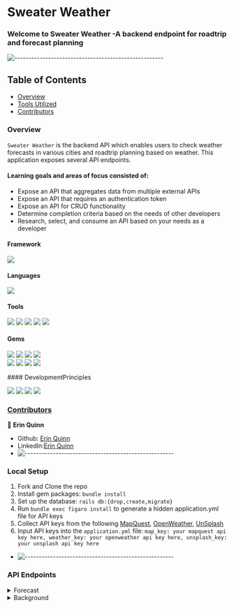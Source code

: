 # Sweater Weather

### Welcome to Sweater Weather -A backend endpoint for roadtrip and forecast planning

![-----------------------------------------------------](https://raw.githubusercontent.com/andreasbm/readme/master/assets/lines/rainbow.png)

## Table of Contents

- [Overview](#overview)
- [Tools Utilized](#framework)
- [Contributors](#contributors)

### Overview

`Sweater Weather` is the backend API which enables users to check weather forecasts in various cities and roadtrip planning based on weather. This application exposes several API endpoints.

#### Learning goals and areas of focus consisted of:

- Expose an API that aggregates data from multiple external APIs
- Expose an API that requires an authentication token
- Expose an API for CRUD functionality
- Determine completion criteria based on the needs of other developers
- Research, select, and consume an API based on your needs as a developer

#### Framework
<p>
  <img src="https://img.shields.io/badge/Ruby%20On%20Rails-b81818.svg?&style=flat&logo=rubyonrails&logoColor=white" />
</p>

#### Languages
<p>
  <img src="https://img.shields.io/badge/Ruby-CC0000.svg?&style=flaste&logo=ruby&logoColor=white" />
</p>

#### Tools
<p>
  <img src="https://img.shields.io/badge/Atom-66595C.svg?&style=flaste&logo=atom&logoColor=white" />  
  <img src="https://img.shields.io/badge/Git-F05032.svg?&style=flaste&logo=git&logoColor=white" />
  <img src="https://img.shields.io/badge/GitHub-181717.svg?&style=flaste&logo=github&logoColor=white" />
  <img src="https://img.shields.io/badge/Postman-FF6E4F.svg?&style=flat&logo=postman&logoColor=white" />
  <img src="https://img.shields.io/badge/PostgreSQL-4169E1.svg?&style=flaste&logo=postgresql&logoColor=white" />
</p>

#### Gems
<p>
  <img src="https://img.shields.io/badge/rspec-b81818.svg?&style=flaste&logo=rubygems&logoColor=white" />
  <img src="https://img.shields.io/badge/pry-b81818.svg?&style=flaste&logo=rubygems&logoColor=white" />   
  <img src="https://img.shields.io/badge/simplecov-b81818.svg?&style=flaste&logo=rubygems&logoColor=white" />  
  <img src="https://img.shields.io/badge/shoulda--matchers-b81818.svg?&style=flaste&logo=rubygems&logoColor=white" />
  </br>
  <img src="https://img.shields.io/badge/bcrypt-b81818.svg?&style=flaste&logo=rubygems&logoColor=white" />  
  <img src="https://img.shields.io/badge/figaro-b81818.svg?&style=flaste&logo=rubygems&logoColor=white" />  
  <img src="https://img.shields.io/badge/faraday-b81818.svg?&style=flaste&logo=rubygems&logoColor=white" />
  <img src="https://img.shields.io/badge/webmock-b81818.svg?&style=flaste&logo=rubygems&logoColor=white" />  
</p>
#### DevelopmentPrinciples
<p>
  <img src="https://img.shields.io/badge/OOP-b81818.svg?&style=flaste&logo=OOP&logoColor=white" />
  <img src="https://img.shields.io/badge/TDD-b87818.svg?&style=flaste&logo=TDD&logoColor=white" />
  <img src="https://img.shields.io/badge/MVC-b8b018.svg?&style=flaste&logo=MVC&logoColor=white" />
  <img src="https://img.shields.io/badge/REST-33b818.svg?&style=flaste&logo=REST&logoColor=white" />  
</p>

### <ins>Contributors</ins>

👤  **Erin Quinn**
- Github: [Erin Quinn](https://github.com/equinn125)
- LinkedIn:[Erin Quinn](https://www.linkedin.com/in/erin-quinn-a53a8b172/)
- ![-----------------------------------------------------](https://raw.githubusercontent.com/andreasbm/readme/master/assets/lines/rainbow.png)

### Local Setup

1. Fork and Clone the repo
2. Install gem packages: `bundle install`
3. Set up the database: `rails db:{drop,create,migrate}`
4. Run `bundle exec figaro install` to generate a hidden application.yml file for API keys
5. Collect API keys from the following [MapQuest](https://developer.mapquest.com/documentation/), [OpenWeather](https://openweathermap.org/api), [UnSplash](https://unsplash.com/documentation#creating-a-developer-account)
6. Input API keys into the `application.yml` file: `map_key: your mapquest api key here, weather_key: your openweather api key here, unsplash_key: your unsplash api key here`
- ![-----------------------------------------------------](https://raw.githubusercontent.com/andreasbm/readme/master/assets/lines/rainbow.png)

### API Endpoints

<details>
  <summary>Forecast</summary>
  
  * Method: GET
 
  * Endpoint: api/v1/forecast?location=denver
  
 
```
 {
  "data": {
    "id": null,
    "type": "forecast",
    "attributes": {
      "current_weather": {
        "datetime": "2020-09-30 13:27:03 -0600",
        "temperature": 79.4,
        etc
      },
      "daily_weather": [
        {
          "date": "2020-10-01",
          "sunrise": "2020-10-01 06:10:43 -0600",
          etc
        },
        {...} etc
      ],
      "hourly_weather": [
        {
          "time": "14:00:00",
          "conditions": "cloudy with a chance of meatballs",
          etc
        },
        {...} etc
      ]
    }
  }
}

```
</details>

<details>
  <summary>Background</summary>
  
  * Method: GET
 
  * Endpoint: /api/v1/backgrounds?location=denver,co
  
 
```
{
    "data": {
        "id": null,
        "type": "image",
        "attributes": {
            "description": "8pm curfew was lifted.",
            "image_url": "https://images.unsplash.com/photo-1634507307973-9df1b23f5701?crop=entropy&cs=srgb&fm=jpg&ixid=MnwyNzU2NDJ8MHwxfHNlYXJjaHwxfHxkZW52ZXIlMkNjb3xlbnwwfDB8fHwxNjM3MTE5NjQy&ixlib=rb-1.2.1&q=85",
            "site": "www.unsplash.com",
            "photographer": "Dillon Wanner",
            "photographer_site": "https://unsplash.com/@dillydallying"
        }
    }
}


```
</details>
